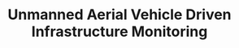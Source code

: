 ---
layout: mdpage
title: Unmanned Aerial Vehicle Driven Infrastructure Monitoring
image: assets/images/drone.jpg
description: 'Safegaurding Critical Infrastructure'
nav-menu: false
show_tile: false
banner_color: style5
---